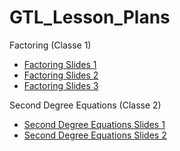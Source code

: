 # GTL_Lesson_Plans

Factoring (Classe 1)
* [Factoring Slides 1](https://mutatedgamer.github.io/GTL_Lesson_Plans/Factoring_1%20slides.pdf)
* [Factoring Slides 2](https://mutatedgamer.github.io/GTL_Lesson_Plans/Factoring_2%20slides.pdf)
* [Factoring Slides 3](https://mutatedgamer.github.io/GTL_Lesson_Plans/Factoring_3%20slides.pdf)

Second Degree Equations (Classe 2)
* [Second Degree Equations Slides 1](https://mutatedgamer.github.io/GTL_Lesson_Plans/2nd_deg_equations_1%20slides.pdf)
* [Second Degree Equations Slides 2](https://mutatedgamer.github.io/GTL_Lesson_Plans/2nd_deg_equations_2%20slides.pdf)
